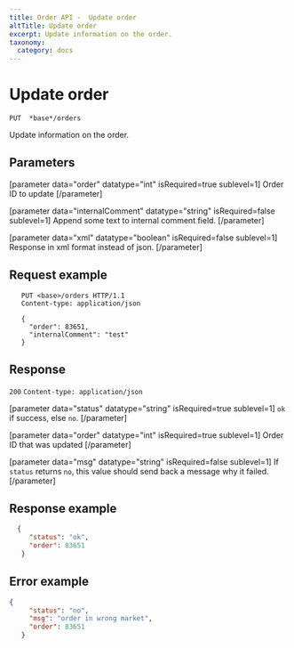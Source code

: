 ```yaml
---
title: Order API -  Update order
altTitle: Update order
excerpt: Update information on the order.
taxonomy:
  category: docs
---
```


# Update order

```text
PUT  *base*/orders
```

Update information on the order.

## Parameters

[parameter data="order" datatype="int" isRequired=true sublevel=1]
Order ID to update
[/parameter]

[parameter data="internalComment" datatype="string" isRequired=false sublevel=1]
Append some text to internal comment field.
[/parameter]

[parameter data="xml" datatype="boolean" isRequired=false sublevel=1]
Response in xml format instead of json.
[/parameter]

## Request example

```http
   PUT <base>/orders HTTP/1.1
   Content-type: application/json

   {
     "order": 83651,
     "internalComment": "test"
   }
```

## Response

`200` `Content-type: application/json`

[parameter data="status" datatype="string" isRequired=true sublevel=1]
``ok`` if success, else ``no``.
[/parameter]

[parameter data="order" datatype="int" isRequired=true sublevel=1]
Order ID that was updated
[/parameter]

[parameter data="msg" datatype="string" isRequired=false sublevel=1]
If ``status`` returns ``no``, this value should send back a message why it failed.
[/parameter]

## Response example

```json
  {
     "status": "ok",
     "order": 83651
   }
```



## Error example

```json
{
     "status": "no",
     "msg": "order in wrong market",
     "order": 83651
   }
```
